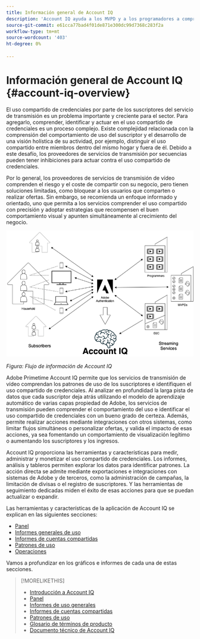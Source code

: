 ```yaml
---
title: Información general de Account IQ
description: 'Account IQ ayuda a los MVPD y a los programadores a comprender los riesgos para sus ingresos y operaciones comerciales, y a determinar las acciones más efectivas que deben tomar para mitigar el impacto del fraude de credenciales. '
source-git-commit: e61cca77bad4f01de871e300dc99d7368c283f2a
workflow-type: tm+mt
source-wordcount: '403'
ht-degree: 0%

---
```



# Información general de Account IQ {#account-iq-overview}

El uso compartido de credenciales por parte de los suscriptores del servicio de transmisión es un problema importante y creciente para el sector. Para agregarlo, comprender, identificar y actuar en el uso compartido de credenciales es un proceso complejo. Existe complejidad relacionada con la comprensión del comportamiento de uso del suscriptor y el desarrollo de una visión holística de su actividad, por ejemplo, distinguir el uso compartido entre miembros dentro del mismo hogar y fuera de él. Debido a este desafío, los proveedores de servicios de transmisión por secuencias pueden tener inhibiciones para actuar contra el uso compartido de credenciales.

Por lo general, los proveedores de servicios de transmisión de vídeo comprenden el riesgo y el coste de compartir con su negocio, pero tienen soluciones limitadas, como bloquear a los usuarios que comparten o realizar ofertas. Sin embargo, se recomienda un enfoque informado y orientado, uno que permita a los servicios comprender el uso compartido con precisión y adoptar estrategias que recompensen el buen comportamiento visual y apunten simultáneamente al crecimiento del negocio.

![Diagrama de flujo de IQ de la cuenta](assets/aiq-intro.png)

*Figura: Flujo de información de Account IQ*

Adobe Primetime Account IQ permite que los servicios de transmisión de vídeo comprendan los patrones de uso de los suscriptores e identifiquen el uso compartido de credenciales. Al analizar en profundidad la larga pista de datos que cada suscriptor deja atrás utilizando el modelo de aprendizaje automático de varias capas propiedad de Adobe, los servicios de transmisión pueden comprender el comportamiento del uso e identificar el uso compartido de credenciales con un bueno grado de certeza. Además, permite realizar acciones mediante integraciones con otros sistemas, como limitar flujos simultáneos o personalizar ofertas, y valida el impacto de esas acciones, ya sea fomentando un comportamiento de visualización legítimo o aumentando los suscriptores y los ingresos.

Account IQ proporciona las herramientas y características para medir, administrar y monetizar el uso compartido de credenciales. Los informes, análisis y tableros permiten explorar los datos para identificar patrones. La acción directa se admite mediante exportaciones e integraciones con sistemas de Adobe y de terceros, como la administración de campañas, la limitación de divisas o el registro de suscriptores. Y las herramientas de seguimiento dedicadas miden el éxito de esas acciones para que se puedan actualizar o expandir.

Las herramientas y características de la aplicación de Account IQ se explican en las siguientes secciones:

* [Panel](/help/AccountIQ/dashboard.md)
* [Informes generales de uso](/help/AccountIQ/general-usage-reports.md)
* [Informes de cuentas compartidas](/help/AccountIQ/shared-acc-reports.md)
* [Patrones de uso](/help/AccountIQ/usage-patterns.md)
* [Operaciones](/help/AccountIQ/operations.md)

Vamos a profundizar en los gráficos e informes de cada una de estas secciones.

>[!MORELIKETHIS]
>
>* [Introducción a Account IQ](/help/AccountIQ/get-started.md)
>* [Panel](/help/AccountIQ/dashboard.md)
>* [Informes de uso generales](/help/AccountIQ/general-usage-reports.md)
>* [Informes de cuentas compartidas](/help/AccountIQ/shared-acc-reports.md)
>* [Patrones de uso](/help/AccountIQ/usage-patterns.md)
>* [Glosario de términos de producto](/help/AccountIQ/product-concepts.md)
>* [Documento técnico de Account IQ](https://www.adobe.com/content/dam/dx/us/en/products/primetime/resources/primetime-account-iq-whitepaper.pdf)


<!-- Credential sharing is rampant and prevalent among subscribers in the video streaming industry. To add to it, understanding, identifying, and acting on password sharing is a complex process. There is complexity involved in understanding the subscriber usage behavior and developing a holistic view of viewer activity—for example, distinguishing sharing among members within the same household and outside. Due to this challenge, streaming service providers have inhibitions in acting against password sharing.

Generally, video streaming service providers consider password sharing as fatal for business and act strongly against it, by blocking the sharers. However, it is advised to follow a holistic approach that enables them to understand sharing accurately and adopt strategies to reward good viewing behavior and target business growth simultaneously.

![Account IQ flow diagram](assets/aiq-intro.png)

*Figure: Account IQ information flow*

Adobe Primetime Account IQ enables video streaming services understand the subscriber usage patterns and identify password sharing by analyzing usage behavior. Moreover, it validates the impact of applying actions to encourage legitimate viewing behavior while maximizing business ROI, eventually growing subscribers and revenue.

By deeply analyzing the long, winding trail of data left behind by each subscriber using Adobe’s proprietary multi-layer machine learning model, customers can understand usage behavior and identify password sharing with a greater degree of certainty, use the insights to validate the impact of applying actions to encourage legitimate viewing behavior while maximizing business growth, eventually act on password sharing using validated tactics to improve viewer experience, growing subscribers and revenue (for e.g. converting sharers to paid subscribers, managing ad loads based on sharing behavior, rewarding good behavior with better viewer experience).

Account IQ is helps you understand usage patterns and identify password sharing by leveraging the Primetime Authentication  solution that processes a huge volume of TV Everywhere transactions. A proprietary multi-layer machine learning model trained by this real-world TVE data accurately characterizes usage patterns and helps video streaming services understand usage patterns and identify password sharing at an individual account level. Based on Adobe’s customer experience management solutions, Account IQ enables video streaming services to effectively use their audience data to create actionable sharing profiles as well powers integrations with other Adobe Digital Experience and 3rd party solutions—for example, Adobe Primetime Concurrency Monitoring or Adobe Analytics—to enable understanding usage patterns, identify and act upon password sharing.


<!-- The widespread availability of video content and streaming services bring with it problem of account sharing; eventually leading to the loss of revenue by content providers. Account IQ helps TV Everywhere and VOD (video on demand) providers understand the risks to their revenue and business operations, and determine the most effective actions to take to mitigate the impacts of credential fraud. It helps these media companies (MVPDs, Programmers, and VOD providers) manage and uncover the instances of password sharing with a high level of confidence, enabling them deliver better business outcomes and provide better viewing experiences for subscribers.

To help media companies better understand the password sharing within their businesses, Primetime Account IQ determines **Password Sharing Risk Index** that rates every subscriber on their likelihood of sharing account credentials for subscription passwords, from very low to very high. Based on these calculations and the resulting indices, analytics are performed and visuals are generated for better understanding and interpretation of the account sharing behavior. Account IQ is a hosted web application, which you can access using your browser.

Account IQ assigns sharing scores to different subscriber accounts, so that the content providers (media companies, programmers, MVPDs, and VOD providers) can take informed decisions about subscriber accounts and check the illicit sharing.

Passwords are the main methods for viewers to authenticate, and there is a misconception that credential sharing is allowed. This idea makes illicit password sharing a common practice; necessitating the need for media companies to educate their viewers about permissible sharing and prevent illicit sharing.-->
